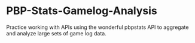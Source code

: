 # PBP-Stats-Gamelog-Analysis
Practice working with APIs using the wonderful pbpstats API to aggregate and analyze large sets of game log data.
